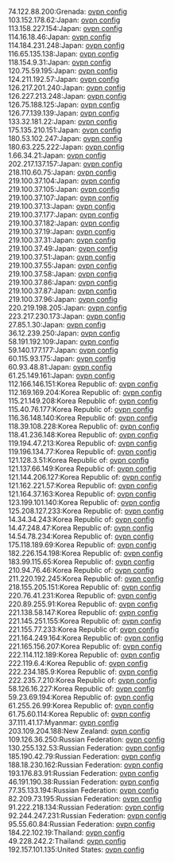 74.122.88.200:Grenada: [ovpn config](vpn/74_122_88_200.ovpn)  
103.152.178.62:Japan: [ovpn config](vpn/103_152_178_62.ovpn)  
113.158.227.154:Japan: [ovpn config](vpn/113_158_227_154.ovpn)  
114.16.18.46:Japan: [ovpn config](vpn/114_16_18_46.ovpn)  
114.184.231.248:Japan: [ovpn config](vpn/114_184_231_248.ovpn)  
116.65.135.138:Japan: [ovpn config](vpn/116_65_135_138.ovpn)  
118.154.9.31:Japan: [ovpn config](vpn/118_154_9_31.ovpn)  
120.75.59.195:Japan: [ovpn config](vpn/120_75_59_195.ovpn)  
124.211.192.57:Japan: [ovpn config](vpn/124_211_192_57.ovpn)  
126.217.201.240:Japan: [ovpn config](vpn/126_217_201_240.ovpn)  
126.227.213.248:Japan: [ovpn config](vpn/126_227_213_248.ovpn)  
126.75.188.125:Japan: [ovpn config](vpn/126_75_188_125.ovpn)  
126.77.139.139:Japan: [ovpn config](vpn/126_77_139_139.ovpn)  
133.32.181.22:Japan: [ovpn config](vpn/133_32_181_22.ovpn)  
175.135.210.151:Japan: [ovpn config](vpn/175_135_210_151.ovpn)  
180.53.102.247:Japan: [ovpn config](vpn/180_53_102_247.ovpn)  
180.63.225.222:Japan: [ovpn config](vpn/180_63_225_222.ovpn)  
1.66.34.21:Japan: [ovpn config](vpn/1_66_34_21.ovpn)  
202.217.137.157:Japan: [ovpn config](vpn/202_217_137_157.ovpn)  
218.110.60.75:Japan: [ovpn config](vpn/218_110_60_75.ovpn)  
219.100.37.104:Japan: [ovpn config](vpn/219_100_37_104.ovpn)  
219.100.37.105:Japan: [ovpn config](vpn/219_100_37_105.ovpn)  
219.100.37.107:Japan: [ovpn config](vpn/219_100_37_107.ovpn)  
219.100.37.13:Japan: [ovpn config](vpn/219_100_37_13.ovpn)  
219.100.37.177:Japan: [ovpn config](vpn/219_100_37_177.ovpn)  
219.100.37.182:Japan: [ovpn config](vpn/219_100_37_182.ovpn)  
219.100.37.19:Japan: [ovpn config](vpn/219_100_37_19.ovpn)  
219.100.37.31:Japan: [ovpn config](vpn/219_100_37_31.ovpn)  
219.100.37.49:Japan: [ovpn config](vpn/219_100_37_49.ovpn)  
219.100.37.51:Japan: [ovpn config](vpn/219_100_37_51.ovpn)  
219.100.37.55:Japan: [ovpn config](vpn/219_100_37_55.ovpn)  
219.100.37.58:Japan: [ovpn config](vpn/219_100_37_58.ovpn)  
219.100.37.86:Japan: [ovpn config](vpn/219_100_37_86.ovpn)  
219.100.37.87:Japan: [ovpn config](vpn/219_100_37_87.ovpn)  
219.100.37.96:Japan: [ovpn config](vpn/219_100_37_96.ovpn)  
220.219.198.205:Japan: [ovpn config](vpn/220_219_198_205.ovpn)  
223.217.230.173:Japan: [ovpn config](vpn/223_217_230_173.ovpn)  
27.85.1.30:Japan: [ovpn config](vpn/27_85_1_30.ovpn)  
36.12.239.250:Japan: [ovpn config](vpn/36_12_239_250.ovpn)  
58.191.192.109:Japan: [ovpn config](vpn/58_191_192_109.ovpn)  
59.140.177.177:Japan: [ovpn config](vpn/59_140_177_177.ovpn)  
60.115.93.175:Japan: [ovpn config](vpn/60_115_93_175.ovpn)  
60.93.48.81:Japan: [ovpn config](vpn/60_93_48_81.ovpn)  
61.25.149.161:Japan: [ovpn config](vpn/61_25_149_161.ovpn)  
112.166.146.151:Korea Republic of: [ovpn config](vpn/112_166_146_151.ovpn)  
112.169.169.204:Korea Republic of: [ovpn config](vpn/112_169_169_204.ovpn)  
115.21.149.208:Korea Republic of: [ovpn config](vpn/115_21_149_208.ovpn)  
115.40.76.177:Korea Republic of: [ovpn config](vpn/115_40_76_177.ovpn)  
116.36.148.140:Korea Republic of: [ovpn config](vpn/116_36_148_140.ovpn)  
118.39.108.228:Korea Republic of: [ovpn config](vpn/118_39_108_228.ovpn)  
118.41.236.148:Korea Republic of: [ovpn config](vpn/118_41_236_148.ovpn)  
119.194.47.213:Korea Republic of: [ovpn config](vpn/119_194_47_213.ovpn)  
119.196.134.77:Korea Republic of: [ovpn config](vpn/119_196_134_77.ovpn)  
121.128.3.51:Korea Republic of: [ovpn config](vpn/121_128_3_51.ovpn)  
121.137.66.149:Korea Republic of: [ovpn config](vpn/121_137_66_149.ovpn)  
121.144.206.127:Korea Republic of: [ovpn config](vpn/121_144_206_127.ovpn)  
121.162.221.57:Korea Republic of: [ovpn config](vpn/121_162_221_57.ovpn)  
121.164.37.163:Korea Republic of: [ovpn config](vpn/121_164_37_163.ovpn)  
123.199.101.140:Korea Republic of: [ovpn config](vpn/123_199_101_140.ovpn)  
125.208.127.233:Korea Republic of: [ovpn config](vpn/125_208_127_233.ovpn)  
14.34.34.243:Korea Republic of: [ovpn config](vpn/14_34_34_243.ovpn)  
14.47.248.47:Korea Republic of: [ovpn config](vpn/14_47_248_47.ovpn)  
14.54.78.234:Korea Republic of: [ovpn config](vpn/14_54_78_234.ovpn)  
175.118.189.69:Korea Republic of: [ovpn config](vpn/175_118_189_69.ovpn)  
182.226.154.198:Korea Republic of: [ovpn config](vpn/182_226_154_198.ovpn)  
183.99.115.65:Korea Republic of: [ovpn config](vpn/183_99_115_65.ovpn)  
210.94.76.46:Korea Republic of: [ovpn config](vpn/210_94_76_46.ovpn)  
211.220.192.245:Korea Republic of: [ovpn config](vpn/211_220_192_245.ovpn)  
218.155.205.151:Korea Republic of: [ovpn config](vpn/218_155_205_151.ovpn)  
220.76.41.231:Korea Republic of: [ovpn config](vpn/220_76_41_231.ovpn)  
220.89.255.91:Korea Republic of: [ovpn config](vpn/220_89_255_91.ovpn)  
221.138.58.147:Korea Republic of: [ovpn config](vpn/221_138_58_147.ovpn)  
221.145.251.155:Korea Republic of: [ovpn config](vpn/221_145_251_155.ovpn)  
221.155.77.233:Korea Republic of: [ovpn config](vpn/221_155_77_233.ovpn)  
221.164.249.164:Korea Republic of: [ovpn config](vpn/221_164_249_164.ovpn)  
221.165.156.207:Korea Republic of: [ovpn config](vpn/221_165_156_207.ovpn)  
222.114.112.189:Korea Republic of: [ovpn config](vpn/222_114_112_189.ovpn)  
222.119.6.4:Korea Republic of: [ovpn config](vpn/222_119_6_4.ovpn)  
222.234.185.9:Korea Republic of: [ovpn config](vpn/222_234_185_9.ovpn)  
222.235.7.210:Korea Republic of: [ovpn config](vpn/222_235_7_210.ovpn)  
58.126.16.227:Korea Republic of: [ovpn config](vpn/58_126_16_227.ovpn)  
59.23.69.194:Korea Republic of: [ovpn config](vpn/59_23_69_194.ovpn)  
61.255.26.99:Korea Republic of: [ovpn config](vpn/61_255_26_99.ovpn)  
61.75.60.114:Korea Republic of: [ovpn config](vpn/61_75_60_114.ovpn)  
37.111.41.17:Myanmar: [ovpn config](vpn/37_111_41_17.ovpn)  
203.109.204.188:New Zealand: [ovpn config](vpn/203_109_204_188.ovpn)  
109.126.36.250:Russian Federation: [ovpn config](vpn/109_126_36_250.ovpn)  
130.255.132.53:Russian Federation: [ovpn config](vpn/130_255_132_53.ovpn)  
185.190.42.79:Russian Federation: [ovpn config](vpn/185_190_42_79.ovpn)  
188.18.230.162:Russian Federation: [ovpn config](vpn/188_18_230_162.ovpn)  
193.176.83.91:Russian Federation: [ovpn config](vpn/193_176_83_91.ovpn)  
46.191.190.38:Russian Federation: [ovpn config](vpn/46_191_190_38.ovpn)  
77.35.133.194:Russian Federation: [ovpn config](vpn/77_35_133_194.ovpn)  
82.209.73.195:Russian Federation: [ovpn config](vpn/82_209_73_195.ovpn)  
91.222.218.134:Russian Federation: [ovpn config](vpn/91_222_218_134.ovpn)  
92.244.247.231:Russian Federation: [ovpn config](vpn/92_244_247_231.ovpn)  
95.55.60.84:Russian Federation: [ovpn config](vpn/95_55_60_84.ovpn)  
184.22.102.19:Thailand: [ovpn config](vpn/184_22_102_19.ovpn)  
49.228.242.2:Thailand: [ovpn config](vpn/49_228_242_2.ovpn)  
192.157.101.135:United States: [ovpn config](vpn/192_157_101_135.ovpn)  
